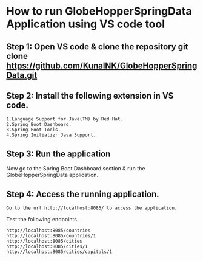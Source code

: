 # How to run GlobeHopperSpringData Application using VS code tool

## Step 1: Open VS code & clone the repository git clone https://github.com/KunalNK/GlobeHopperSpringData.git

## Step 2: Install the following extension in VS code.
```
1.Language Support for Java(TM) by Red Hat. 
2.Spring Boot Dashboard. 
3.Spring Boot Tools. 
4.Spring Initializr Java Support.
```
## Step 3: Run the application
Now go to the Spring Boot Dashboard section & run the GlobeHopperSpringData application.

## Step 4: Access the running application.
```
Go to the url http://localhost:8085/ to access the application. 

```
Test the following endpoints.
```
http://localhost:8085/countries 
http://localhost:8085/countries/1 
http://localhost:8085/cities 
http://localhost:8085/cities/1 
http://localhost:8085/cities/capitals/1

```